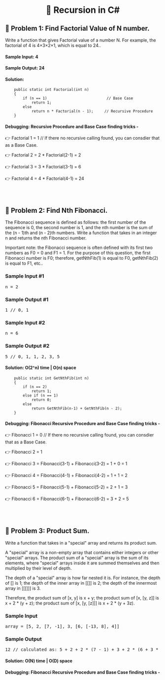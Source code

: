 
<h1 align="center">👋 Recursion in C# </h1>

## 🧐 Problem 1: Find Factorial Value of N number.

Write a function that gives Factorial value of a number N. For example, the factorial of 4 is 4×3×2×1, which is equal to 24..

#### Sample Input:   4
#### Sample Output: 24

#### Solution: 


        public static int Factorial(int n)
        {
            if (n == 1)                           // Base Case
                return 1;
            else
                return n * Factorial(n - 1);     // Recursive Procedure
        }
        
 
#### Debugging: Recursive Procedure and Base Case finding tricks - 
 
👉 Factorial 1 = 1                                 // If there no recursive calling found, you can consdier that as a Base Case.           

👉 Factorial 2 = 2 * Factorial(2-1) = 2

👉 Factorial 3 = 3 * Factorial(3-1) = 6

👉 Factorial 4 = 4 * Factorial(4-1) = 24


</br></br>

## 🧐 Problem 2: Find Nth Fibonacci.
<div class="html">
<p>
  The Fibonacci sequence is defined as follows: the first number of the sequence
  is <span>0</span>, the second number is <span>1</span>, and the nth number is the sum of the (n - 1)th
  and (n - 2)th numbers. Write a function that takes in an integer
  <span>n</span> and returns the nth Fibonacci number.
</p>
<p>
  Important note: the Fibonacci sequence is often defined with its first two
  numbers as <span>F0 = 0</span> and <span>F1 = 1</span>. For the purpose of
  this question, the first Fibonacci number is <span>F0</span>; therefore,
  <span>getNthFib(1)</span> is equal to <span>F0</span>, <span>getNthFib(2)</span>
  is equal to <span>F1</span>, etc..
</p>
<h3>Sample Input #1</h3>
<pre><span class="CodeEditor-promptParameter">n</span> = 2
</pre>
<h3>Sample Output #1</h3>
<pre>1 <span class="CodeEditor-promptComment">// 0, 1</span>
</pre>
<h3>Sample Input #2</h3>
<pre><span class="CodeEditor-promptParameter">n</span> = 6
</pre>
<h3>Sample Output #2</h3>
<pre>5 <span class="CodeEditor-promptComment">// 0, 1, 1, 2, 3, 5</span>
</pre>
</div>

#### Solution: O(2^n) time | O(n) space

        
        public static int GetNthFib(int n)
        {            
            if (n == 2)
                return 1;
            else if (n == 1)
                return 0;
            else
                return GetNthFib(n-1) + GetNthFib(n - 2);
        }

#### Debugging: Fibonacci Recursive Procedure and Base Case finding tricks - 

👉 Fibonacci 1 = 0                                 // If there no recursive calling found, you can consdier that as a Base Case.    

👉 Fibonacci 2 = 1

👉 Fibonacci 3 = Fibonacci(3-1) + Fibonacci(3-2) = 1 + 0 = 1

👉 Fibonacci 4 = Fibonacci(4-1) + Fibonacci(4-2) = 1 + 1 = 2

👉 Fibonacci 5 = Fibonacci(5-1) + Fibonacci(5-2) = 2 + 1 = 3

👉 Fibonacci 6 = Fibonacci(6-1) + Fibonacci(6-2) = 3 + 2 = 5


</br>
</br>

## 🧐 Problem 3: Product Sum.
<div class="html">
<p>
  Write a function that takes in a "special" array and returns its product sum.
</p>
<p>
  A "special" array is a non-empty array that contains either integers or other
  "special" arrays. The product sum of a "special" array is the sum of its
  elements, where "special" arrays inside it are summed themselves and then
  multiplied by their level of depth.
</p>
<p>
  The depth of a "special" array is how far nested it is. For instance, the
  depth of <span>[]</span> is <span>1</span>; the depth of the inner array in
  <span>[[]]</span> is <span>2</span>; the depth of the innermost array in
  <span>[[[]]]</span> is <span>3</span>.
</p>
<p>
  Therefore, the product sum of <span>[x, y]</span> is <span>x + y</span>; the
  product sum of <span>[x, [y, z]]</span> is <span>x + 2 * (y + z)</span>; the
  product sum of <span>[x, [y, [z]]]</span> is <span>x + 2 * (y + 3z)</span>.
</p>
<h3>Sample Input</h3>
<pre><span class="CodeEditor-promptParameter">array</span> = [5, 2, [7, -1], 3, [6, [-13, 8], 4]]
</pre>
<h3>Sample Output</h3>
<pre>12 <span class="CodeEditor-promptComment">// calculated as: 5 + 2 + 2 * (7 - 1) + 3 + 2 * (6 + 3 * (-13 + 8) + 4)</span>
</pre>
</div>

#### Solution: O(N) time | O(D) space


#### Debugging: Fibonacci Recursive Procedure and Base Case finding tricks - 


